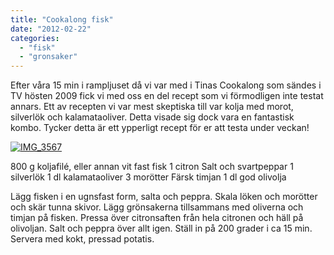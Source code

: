 ```yaml
---
title: "Cookalong fisk"
date: "2012-02-22"
categories: 
  - "fisk"
  - "gronsaker"
---
```


Efter våra 15 min i rampljuset då vi var med i Tinas Cookalong som sändes i TV hösten 2009 fick vi med oss en del recept som vi förmodligen inte testat annars. Ett av recepten vi var mest skeptiska till var kolja med morot, silverlök och kalamataoliver. Detta visade sig dock vara en fantastisk kombo. Tycker detta är ett ypperligt recept för er att testa under veckan!

[![](/static/img/IMG_3567-1024x682.jpg "IMG_3567")](http://import.local/wp-content/uploads/2012/02/IMG_3567.jpg)

800 g koljafilé, eller annan vit fast fisk 1 citron Salt och svartpeppar 1 silverlök 1 dl kalamataoliver 3 morötter Färsk timjan 1 dl god olivolja

Lägg fisken i en ugnsfast form, salta och peppra. Skala löken och morötter och skär tunna skivor. Lägg grönsakerna tillsammans med oliverna och timjan på fisken. Pressa över citronsaften från hela citronen och häll på olivoljan. Salt och peppra över allt igen. Ställ in på 200 grader i ca 15 min. Servera med kokt, pressad potatis.
